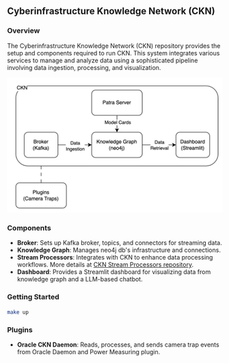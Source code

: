 ## Cyberinfrastructure Knowledge Network (CKN)

### Overview

The Cyberinfrastructure Knowledge Network (CKN) repository provides the setup and components required to run CKN. This system integrates various services to manage and analyze data using a sophisticated pipeline involving data ingestion, processing, and visualization.

![CKN Design](ckn-design.png)

### Components
- **Broker**: Sets up Kafka broker, topics, and connectors for streaming data.
- **Knowledge Graph**: Manages neo4j db's infrastructure and connections.
- **Stream Processors**: Integrates with CKN to enhance data processing workflows. More details at [CKN Stream Processors repository](https://github.com/Data-to-Insight-Center/ckn-stream-processors). 
- **Dashboard**: Provides a Streamlit dashboard for visualizing data from knowledge graph and a LLM-based chatbot.

### Getting Started
```bash
make up
```

### Plugins
- **Oracle CKN Daemon**: Reads, processes, and sends camera trap events from Oracle Daemon and Power Measuring plugin.
